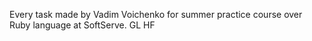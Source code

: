 Every task made by Vadim Voichenko for summer practice course over Ruby language at SoftServe. 
GL HF